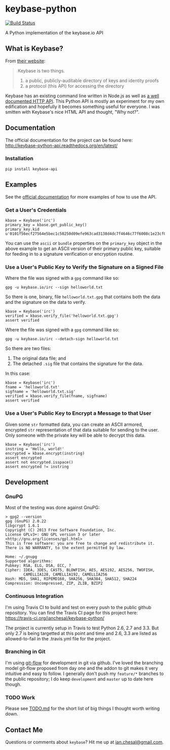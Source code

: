 # keybase-python

[![Build Status](https://travis-ci.org/ianchesal/keybase-python.svg?branch=develop)](https://travis-ci.org/ianchesal/keybase-python)

A Python implementation of the keybase.io API

## What is Keybase?

From [their website](https://keybase.io/):

> Keybase is two things.
> 
> 1. a public, publicly-auditable directory of keys and identity proofs
> 1. a protocol (this API) for accessing the directory

Keybase has an existing command line written in Node.js as well as [a well documented HTTP API](https://keybase.io/__/api-docs/1.0). This Python API is mostly an experiment for my own edification and hopefully it becomes something useful for everyone. I was smitten with Keybase's nice HTML API and thought, "Why not?".

## Documentation

The official documentation for the project can be found here: http://keybase-python-api.readthedocs.org/en/latest/

### Installation

    pip install keybase-api

## Examples

See the [official documentation](http://keybase-python-api.readthedocs.org/en/latest/) for more examples of how to use the API.

### Get a User's Credentials

	kbase = Keybase('irc')
	primary_key = kbase.get_public_key()
	primary_key.kid
	u'0101f56ecf27564e5bec1c50250d09efe963cad3138d4dc7f4646c77f6008c1e23cf0a'

You can use the `ascii` or `bundle` properties on the `primary_key` object in the above example to get an ASCII version of their primary public key, suitable for feeding in to a signature verification or encryption routine.

### Use a User's Public Key to Verify the Signature on a Signed File

Where the file was signed with a `gpg` command like so:

    gpg -u keybase.io/irc --sign helloworld.txt

So there is one, binary, file `helloworld.txt.gpg` that contains both the data and the signature on the data to verify.

    kbase = Keybase('irc')
    verified = kbase.verify_file('helloworld.txt.gpg')
    assert verified

Where the file was signed with a `gpg` command like so:

	gpg -u keybase.io/irc --detach-sign helloworld.txt

So there are two files:

1. The original data file; and
1. The detached `.sig` file that contains the signature for the data.

In this case:

    kbase = Keybase('irc')
    fname = 'helloworld.txt'
    sigfname = 'helloworld.txt.sig'
    verified = kbase.verify_file(fname, sigfname)
    assert verified

### Use a User's Public Key to Encrypt a Message to that User

Given some `str` formatted data, you can create an ASCII armored, encrypted `str` representation of that data suitable for sending to the user. Only someone with the private key will be able to decrypt this data.

    kbase = Keybase('irc')
    instring = 'Hello, world!'
    encrypted = kbase.encrypt(instring)
    assert encrypted
    assert not encrypted.isspace()
    assert encrypted != instring

## Development

### GnuPG

Most of the testing was done against GnuPG:

    > gpg2 --version
    gpg (GnuPG) 2.0.22
    libgcrypt 1.6.1
    Copyright (C) 2013 Free Software Foundation, Inc.
    License GPLv3+: GNU GPL version 3 or later <http://gnu.org/licenses/gpl.html>
    This is free software: you are free to change and redistribute it.
    There is NO WARRANTY, to the extent permitted by law.

    Home: ~/.gnupg
    Supported algorithms:
    Pubkey: RSA, ELG, DSA, ECC, ?
    Cipher: IDEA, 3DES, CAST5, BLOWFISH, AES, AES192, AES256, TWOFISH,
            CAMELLIA128, CAMELLIA192, CAMELLIA256
    Hash: MD5, SHA1, RIPEMD160, SHA256, SHA384, SHA512, SHA224
    Compression: Uncompressed, ZIP, ZLIB, BZIP2

### Continuous Integration

I'm using Travis CI to build and test on every push to the public github repository. You can find the Travis CI page for this project here: https://travis-ci.org/ianchesal/keybase-python/

The project is currently setup in Travis to test Python 2.6, 2.7 and 3.3. But only 2.7 is being targetted at this point and time and 2.6, 3.3 are listed as allowed-to-fail in the .travis.yml file for the project.

### Branching in Git

I'm using [git-flow](http://nvie.com/posts/a-successful-git-branching-model/) for development in git via github. I've loved the branching model git-flow proposed from day one and the addon to git makes it very intuitive and easy to follow. I generally don't push my `feature/*` branches to the public repository; I do keep `development` and `master` up to date here though.

### TODO Work

Please see [TODO.md](TODO.md) for the short list of big things I thought worth writing down.

## Contact Me

Questions or comments about `keybase`? Hit me up at ian.chesal@gmail.com.
